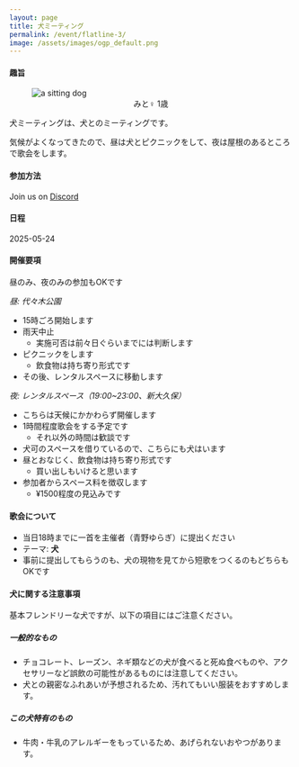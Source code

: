 ```yaml
---
layout: page
title: 犬ミーティング
permalink: /event/flatline-3/
image: /assets/images/ogp_default.png
---
```


#### 趣旨
<figure>
<img src="https://images.tanka.cc/dog_meeting.JPG" alt="a sitting dog" class="responsive-img">
<figcaption style="text-align: center;">みと♀ 1歳</figcaption>
</figure>

犬ミーティングは、犬とのミーティングです。

気候がよくなってきたので、昼は犬とピクニックをして、夜は屋根のあるところで歌会をします。

#### 参加方法

Join us on <i class="fa-brands fa-discord"></i> [Discord](https://discord.gg/WyV2XHN6z2)

#### 日程

2025-05-24

#### 開催要項

昼のみ、夜のみの参加もOKです

*昼: 代々木公園*

- 15時ごろ開始します
- 雨天中止
  - 実施可否は前々日ぐらいまでには判断します
- ピクニックをします
  - 飲食物は持ち寄り形式です
- その後、レンタルスペースに移動します

*夜: レンタルスペース（19:00~23:00、新大久保）*

- こちらは天候にかかわらず開催します
- 1時間程度歌会をする予定です
  - それ以外の時間は歓談です
- 犬可のスペースを借りているので、こちらにも犬はいます
- 昼とおなじく、飲食物は持ち寄り形式です
  - 買い出しもいけると思います
- 参加者からスペース料を徴収します
  - ¥1500程度の見込みです

#### 歌会について

- 当日18時までに一首を主催者（青野ゆらぎ）に提出ください
- テーマ: **犬**
- 事前に提出してもらうのも、犬の現物を見てから短歌をつくるのもどちらもOKです

#### 犬に関する注意事項

基本フレンドリーな犬ですが、以下の項目にはご注意ください。

##### 一般的なもの

- チョコレート、レーズン、ネギ類などの犬が食べると死ぬ食べものや、アクセサリーなど誤飲の可能性があるものには注意してください。
- 犬との親密なふれあいが予想されるため、汚れてもいい服装をおすすめします。

##### この犬特有のもの

- 牛肉・牛乳のアレルギーをもっているため、あげられないおやつがあります。
